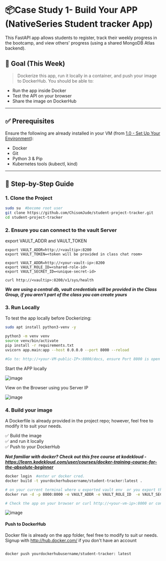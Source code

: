 # 📦Case Study 1- Build Your APP (NativeSeries Student tracker App)

This FastAPI app allows students to register, track their weekly progress in the bootcamp, and view others' progress (using a shared MongoDB Atlas backend).

## 🚀 Goal (This Week)
> Dockerize this app, run it locally in a container, and push your image to DockerHub. You should be able to:
- Run the app inside Docker
- Test the API on your browser
- Share the image on DockerHub

---

## ✅ Prerequisites

Ensure the following are already installed in your VM (from [1.0 - Set Up Your Environment](https://github.com/ChisomJude/Hands-on-Devops-CloudNative/tree/master/1.0%20Setup%20your%20Enviroment)):

- Docker  
- Git  
- Python 3 & Pip  
- Kubernetes tools (kubectl, kind)  
  

---

## 🧪 Step-by-Step Guide

### 1. Clone the Project

```bash
sudo su  #become root user
git clone https://github.com/ChisomJude/student-project-tracker.git
cd student-project-tracker
```

### 2. Ensure you can connect to the vault Server
export VAULT_ADDR and VAULT_TOKEN

```
export VAULT_ADDR=http://<vaultip>:8200
export VAULT_TOKEN=<token will be provided in class chat room>

export VAULT_ADDR=http://<your-vault-ip>:8200
export VAULT_ROLE_ID=<shared-role-id>
export VAULT_SECRET_ID=<unique-secret-id>

curl http://<vaultip>:8200/v1/sys/health
```

***We are using a central db, vault credentials  will be provided in the Class Group, if you aren't part of the class you can create yours***


### 3. Run Locally 
To test the app locally before Dockerizing:

```bash
sudo apt install python3-venv -y

python3 -m venv venv
source venv/bin/activate
pip install -r requirements.txt
uvicorn app.main:app --host 0.0.0.0 --port 8000 --reload

#Go to: http://<your-VM-public-IP>:8000/docs, ensure Port 8000 is open in the network security group, and confirm this works
```
Start the APP locally

![image](https://github.com/user-attachments/assets/aed139e7-9fb2-42a5-a456-1bdd7fd59fc0)


View on the Browser using you Server IP

![image](https://github.com/user-attachments/assets/2cf8a0e7-9cc7-4d0c-8cc2-db6013c55324)


### 4. Build your image
A Dockerfile is already provided in the project repo; however, feel free to modify it to suit your needs.

✅ Build the image 
<br>✅ and run it locally<br>
✅ Push to your DockerHub 

***Not familiar with docker? Check out this free course at kodekloud - https://learn.kodekloud.com/user/courses/docker-training-course-for-the-absolute-beginner***

```bash
docker login  #enter ur docker cred.
docker build -t yourdockerhubusername/student-tracker:latest .

# on your current terminal where u exported vault env  or you export them again
docker run -d -p 8000:8000 -e VAULT_ADDR -e VAULT_ROLE_ID  -e VAULT_SECRET_ID <dockerubusername>/student-tracker:latest

# Check the app on your browser or curl http://<your-vm-ip>:8000 or confirm your container is running without error docker logs <containerip>
```
![image](https://github.com/user-attachments/assets/2b6cbaec-704f-4ed8-a0bc-345e08764564)


#### Push to DockerHub
Docker file is already on the app folder, feel free to modify to suit ur needs. Signup with http://hub.docker.com/ if you don't have an account


```bash

docker push yourdockerhubusername/student-tracker: latest
```






